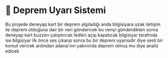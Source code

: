 # 🚀 Deprem Uyarı Sistemi
Bu projede deneyap kart bir deprem algıladığı anda bilgisiyara uzak iletişim ile deprem olduğuna dair bir veri göndericek bu veriyi gönderdikten sonra deneyap kart buzzerı çalışıtırcak 
ledleri açıp kapatıcak bilgisiyar tarafında ise bilgisiyar ilk önce ses çıkarıp sonra bu bir deprem uyarısıdır diye sesli bir komut vericek ardından adana'nın yakınında deprem olmuş mu diye analiz edicek






